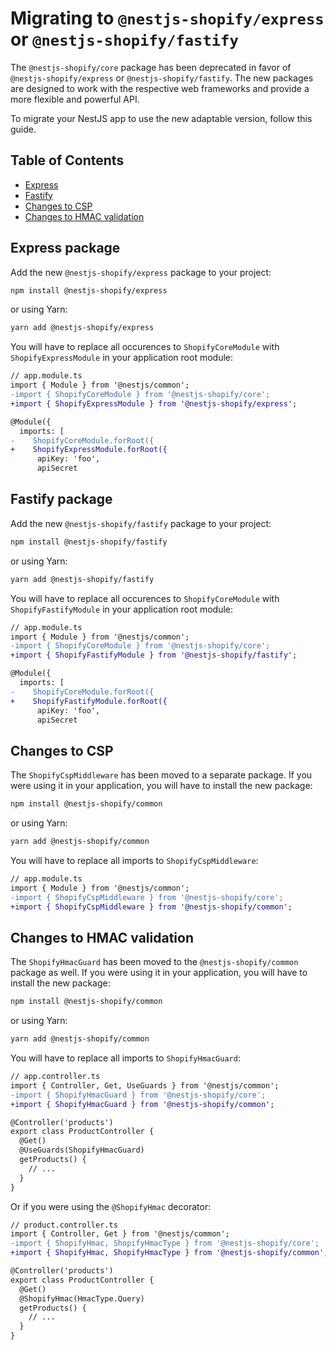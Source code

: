 # Migrating to `@nestjs-shopify/express` or `@nestjs-shopify/fastify`

The `@nestjs-shopify/core` package has been deprecated in favor of `@nestjs-shopify/express` or `@nestjs-shopify/fastify`. The new packages are designed to work with the respective web frameworks and provide a more flexible and powerful API.

To migrate your NestJS app to use the new adaptable version, follow this guide.

## Table of Contents

- [Express](#express-package)
- [Fastify](#fastify-package)
- [Changes to CSP](#changes-to-csp)
- [Changes to HMAC validation](#changes-to-hmac-validation)

## Express package

Add the new `@nestjs-shopify/express` package to your project:

```bash
npm install @nestjs-shopify/express
```

or using Yarn:

```bash
yarn add @nestjs-shopify/express
```

You will have to replace all occurences to `ShopifyCoreModule` with `ShopifyExpressModule` in your application root module:

```patch
// app.module.ts
import { Module } from '@nestjs/common';
-import { ShopifyCoreModule } from '@nestjs-shopify/core';
+import { ShopifyExpressModule } from '@nestjs-shopify/express';

@Module({
  imports: [
-    ShopifyCoreModule.forRoot({
+    ShopifyExpressModule.forRoot({
      apiKey: 'foo',
      apiSecret
```

## Fastify package

Add the new `@nestjs-shopify/fastify` package to your project:

```bash
npm install @nestjs-shopify/fastify
```

or using Yarn:

```bash
yarn add @nestjs-shopify/fastify
```

You will have to replace all occurences to `ShopifyCoreModule` with `ShopifyFastifyModule` in your application root module:

```patch
// app.module.ts
import { Module } from '@nestjs/common';
-import { ShopifyCoreModule } from '@nestjs-shopify/core';
+import { ShopifyFastifyModule } from '@nestjs-shopify/fastify';

@Module({
  imports: [
-    ShopifyCoreModule.forRoot({
+    ShopifyFastifyModule.forRoot({
      apiKey: 'foo',
      apiSecret
```

## Changes to CSP

The `ShopifyCspMiddleware` has been moved to a separate package. If you were using it in your application, you will have to install the new package:

```bash
npm install @nestjs-shopify/common
```

or using Yarn:

```bash
yarn add @nestjs-shopify/common
```

You will have to replace all imports to `ShopifyCspMiddleware`:

```patch
// app.module.ts
import { Module } from '@nestjs/common';
-import { ShopifyCspMiddleware } from '@nestjs-shopify/core';
+import { ShopifyCspMiddleware } from '@nestjs-shopify/common';
```

## Changes to HMAC validation

The `ShopifyHmacGuard` has been moved to the `@nestjs-shopify/common` package as well. If you were using it in your application, you will have to install the new package:

```bash
npm install @nestjs-shopify/common
```

or using Yarn:

```bash
yarn add @nestjs-shopify/common
```

You will have to replace all imports to `ShopifyHmacGuard`:

```patch
// app.controller.ts
import { Controller, Get, UseGuards } from '@nestjs/common';
-import { ShopifyHmacGuard } from '@nestjs-shopify/core';
+import { ShopifyHmacGuard } from '@nestjs-shopify/common';

@Controller('products')
export class ProductController {
  @Get()
  @UseGuards(ShopifyHmacGuard)
  getProducts() {
    // ...
  }
}
```

Or if you were using the `@ShopifyHmac` decorator:

```patch
// product.controller.ts
import { Controller, Get } from '@nestjs/common';
-import { ShopifyHmac, ShopifyHmacType } from '@nestjs-shopify/core';
+import { ShopifyHmac, ShopifyHmacType } from '@nestjs-shopify/common';

@Controller('products')
export class ProductController {
  @Get()
  @ShopifyHmac(HmacType.Query)
  getProducts() {
    // ...
  }
}
```
